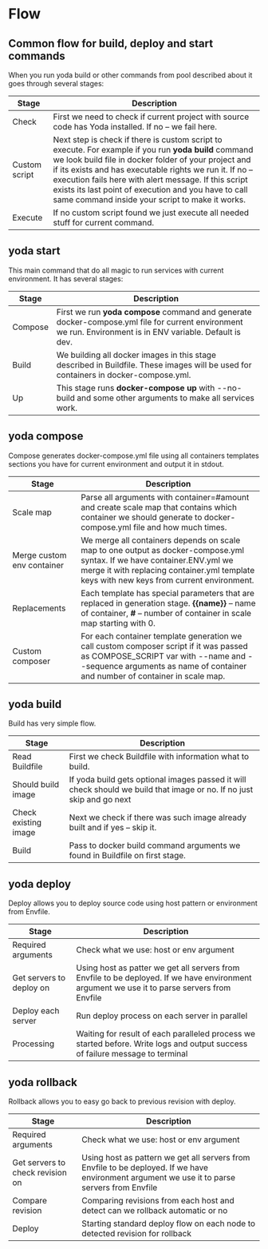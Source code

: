 # Flow
## Common flow for build, deploy and start commands
When you run yoda build or other commands from pool described about it goes through several stages:

| Stage | Description |
|---|---|
| Check | First we need to check if current project with source code has Yoda installed. If no – we fail here. |
| Custom script | Next step is check if there is custom script to execute. For example if you run **yoda build** command we look build file in docker folder of your project and if its exists and has executable rights we run it. If no – execution fails here with alert message. If this script exists its last point of execution and you have to call same command inside your script to make it works. |
| Execute | If no custom script found we just execute all needed stuff for current command. |

## yoda start
This main command that do all magic to run services with current environment. It has several stages:

| Stage | Description |
|---|---|
| Compose | First we run **yoda compose** command and generate docker-compose.yml file for current environment we run. Environment is in ENV variable. Default is dev. |
| Build | We building all docker images in this stage described in Buildfile. These images will be used for containers in docker-compose.yml. |
| Up | This stage runs **docker-compose up** with --no-build and some other arguments to make all services work. |

## yoda compose
Compose generates docker-compose.yml file using all containers templates sections you have for current environment and output it in stdout.

| Stage | Description |
|---|---|
| Scale map | Parse all arguments with container=#amount and create scale map that contains which container we should generate to docker-compose.yml file and how much times. |
| Merge custom env container | We merge all containers depends on scale map to one output as docker-compose.yml syntax. If we have container.ENV.yml we merge it with replacing container.yml template keys with new keys from current environment. |
| Replacements | Each template has special parameters that are replaced in generation stage. **{{name}}** – name of container, **#** – number of container in scale map starting with 0. |
| Custom composer | For each container template generation we call custom composer script if it was passed as COMPOSE_SCRIPT var with --name and --sequence arguments as name of container and number of container in scale map.  |

## yoda build
Build has very simple flow. 

| Stage | Description |
|---|---|
| Read Buildfile | First we check Buildfile with information what to build. |
| Should build image | If yoda build gets optional images passed it will check should we build that image or no. If no just skip and go next |
| Check existing image | Next we check if there was such image already built and if yes – skip it. |
| Build | Pass to docker build command arguments we found in Buildfile on first stage. |

## yoda deploy
Deploy allows you to deploy source code using host pattern or environment from Envfile.

| Stage | Description |
|---|---|
| Required arguments | Check what we use: host or env argument |
| Get servers to deploy on | Using host as patter we get all servers from Envfile to be deployed. If we have environment argument we use it to parse servers from Envfile |
| Deploy each server | Run deploy process on each server in parallel |
| Processing | Waiting for result of each paralleled process we started before. Write logs and output success of failure message to terminal |

## yoda rollback
Rollback allows you to easy go back to previous revision with deploy.

| Stage | Description |
|---|---|
| Required arguments | Check what we use: host or env argument |
| Get servers to check revision on | Using host as pattern we get all servers from Envfile to be deployed. If we have environment argument we use it to parse servers from Envfile |
| Compare revision | Comparing revisions from each host and detect can we rollback automatic or no |
| Deploy | Starting standard deploy flow on each node to detected revision for rollback |
